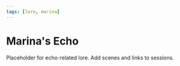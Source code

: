 ```yaml
---
tags: [lore, marina]
---
```


# Marina's Echo

Placeholder for echo-related lore. Add scenes and links to sessions.


